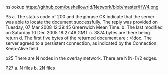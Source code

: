nslookup
https://github.com/bushellowrld/Network/blob/master/HW4.png

P5
a.	The status code of 200 and the phrase OK indicate that the server was able to locate
the document successfully. The reply was provided on Tuesday, 07 Mar 2008
12:39:45 Greenwich Mean Time.
b.	The last modified on Saturday 10 Dec 2005 18:27:46 GMT 
c.	3874 bytes are there being return
d.	The first five bytes of the returned document are : <!doc. The server agreed to a
persistent connection, as indicated by the Connection: Keep-Alive field

p25
There are N nodes in the overlay network. There are N(N-1)/2 edges.

P27
a.	N files
b.	2N files
